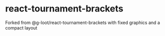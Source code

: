 # react-tournament-brackets
Forked from @g-loot/react-tournament-brackets with fixed graphics and a compact layout
